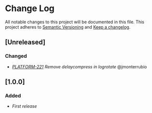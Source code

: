 ﻿# Change Log
All notable changes to this project will be documented in this file.
This project adheres to [Semantic Versioning](http://semver.org/) and [Keep a changelog](https://github.com/olivierlacan/keep-a-changelog).

## [Unreleased]
### Changed
- *[PLATFORM-221](http://jira.sys.idealista/browse/PLATFORM-221) Remove delaycompress in logrotate* @jmonterrubio

## [1.0.0]
### Added
- *First release*
